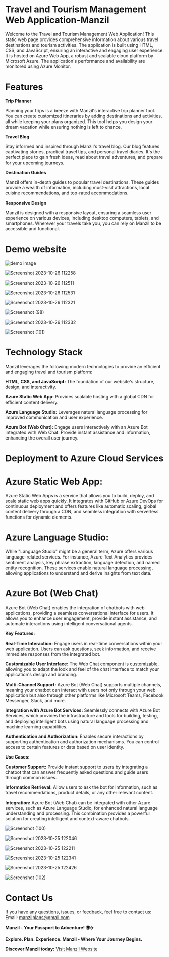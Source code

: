 # Travel and Tourism Management Web Application-Manzil

Welcome to the Travel and Tourism Management Web Application! This static web page provides comprehensive information about various travel destinations and tourism activities. The application is built using HTML, CSS, and JavaScript, ensuring an interactive and engaging user experience. It is hosted on Azure Web App, a robust and scalable cloud platform by Microsoft Azure. The application's performance and availability are monitored using Azure Monitor.

# Features

**Trip Planner**

Planning your trips is a breeze with Manzil's interactive trip planner tool. You can create customized itineraries by adding destinations and activities, all while keeping your plans organized. This tool helps you design your dream vacation while ensuring nothing is left to chance.

**Travel Blog**

Stay informed and inspired through Manzil's travel blog. Our blog features captivating stories, practical travel tips, and personal travel diaries. It's the perfect place to gain fresh ideas, read about travel adventures, and prepare for your upcoming journeys.

**Destination Guides**

Manzil offers in-depth guides to popular travel destinations. These guides provide a wealth of information, including must-visit attractions, local cuisine recommendations, and top-rated accommodations.

**Responsive Design**

Manzil is designed with a responsive layout, ensuring a seamless user experience on various devices, including desktop computers, tablets, and smartphones. Wherever your travels take you, you can rely on Manzil to be accessible and functional.

# Demo website
![demo image](https://github.com/Keerthana-V-25/Manzil/assets/113752923/229d29b1-cd52-4f00-aaaa-6fa0c8c8e265) 

![Screenshot 2023-10-26 112258](https://github.com/Keerthana-V-25/Manzil/assets/113612765/0e4d3271-3a25-43d6-9370-7962ea7f0f8c)

![Screenshot 2023-10-26 112511](https://github.com/Keerthana-V-25/Manzil/assets/113612765/1fc5b79c-24cc-4b2e-bd28-0399777f7c28)

![Screenshot 2023-10-26 112531](https://github.com/Keerthana-V-25/Manzil/assets/113612765/5e008fc5-b5d0-49eb-ad9a-5bf1f2916c5b)

![Screenshot 2023-10-26 112321](https://github.com/Keerthana-V-25/Manzil/assets/113612765/6be442b0-3979-4d63-991b-6032701821cd)

![Screenshot (98)](https://github.com/Keerthana-V-25/Manzil/assets/113612765/478d3e54-e2f1-42c7-b704-9b0b016be0f4)

![Screenshot 2023-10-26 112332](https://github.com/Keerthana-V-25/Manzil/assets/113612765/a6d24335-4fbc-4715-943c-f2ab303ba7d7)

![Screenshot (101)](https://github.com/Keerthana-V-25/Manzil/assets/113752923/52f355d9-b638-48ad-a860-addd447bd976)


# Technology Stack

Manzil leverages the following modern technologies to provide an efficient and engaging travel and tourism platform:

**HTML, CSS, and JavaScript:** The foundation of our website's structure, design, and interactivity.

**Azure Static Web App:** Provides scalable hosting with a global CDN for efficient content delivery.

**Azure Language Studio:** Leverages natural language processing for improved communication and user experience.

**Azure Bot (Web Chat):** Engage users interactively with an Azure Bot integrated with Web Chat. Provide instant assistance and information, enhancing the overall user journey.

# Deployment to Azure Cloud Services

# Azure Static Web App:
Azure Static Web Apps is a service that allows you to build, deploy, and scale static web apps quickly. It integrates with GitHub or Azure DevOps for continuous deployment and offers features like automatic scaling, global content delivery through a CDN, and seamless integration with serverless functions for dynamic elements.

# Azure Language Studio:
While "Language Studio" might be a general term, Azure offers various language-related services. For instance, Azure Text Analytics provides sentiment analysis, key phrase extraction, language detection, and named entity recognition. These services enable natural language processing, allowing applications to understand and derive insights from text data.

# Azure Bot (Web Chat)
Azure Bot (Web Chat) enables the integration of chatbots with web applications, providing a seamless conversational interface for users. It allows you to enhance user engagement, provide instant assistance, and automate interactions using intelligent conversational agents.

**Key Features:**

**Real-Time Interaction:**
Engage users in real-time conversations within your web application. Users can ask questions, seek information, and receive immediate responses from the integrated bot.

**Customizable User Interface:**
The Web Chat component is customizable, allowing you to adapt the look and feel of the chat interface to match your application's design and branding.

**Multi-Channel Support:**
Azure Bot (Web Chat) supports multiple channels, meaning your chatbot can interact with users not only through your web application but also through other platforms like Microsoft Teams, Facebook Messenger, Slack, and more.

**Integration with Azure Bot Services:**
Seamlessly connects with Azure Bot Services, which provides the infrastructure and tools for building, testing, and deploying intelligent bots using natural language processing and machine learning capabilities.

**Authentication and Authorization:**
Enables secure interactions by supporting authentication and authorization mechanisms. You can control access to certain features or data based on user identity.

**Use Cases:**

**Customer Support:** Provide instant support to users by integrating a chatbot that can answer frequently asked questions and guide users through common issues.

**Information Retrieval:** Allow users to ask the bot for information, such as travel recommendations, product details, or any other relevant content.

**Integration:**
Azure Bot (Web Chat) can be integrated with other Azure services, such as Azure Language Studio, for enhanced natural language understanding and processing. This combination provides a powerful solution for creating intelligent and context-aware chatbots.


![Screenshot (100)](https://github.com/Keerthana-V-25/Manzil/assets/113752923/5c87481b-05da-49db-824e-cd554bdfeb32)

![Screenshot 2023-10-25 122046](https://github.com/Keerthana-V-25/Manzil/assets/113612765/e8a42b50-8c9d-40df-b0cb-1d53b7a01147)

![Screenshot 2023-10-25 122211](https://github.com/Keerthana-V-25/Manzil/assets/113612765/3a1b93c8-5f25-4092-ab48-5b857dd9d7e4)

![Screenshot 2023-10-25 122341](https://github.com/Keerthana-V-25/Manzil/assets/113612765/0fbf4d30-0cb9-4964-ada5-ee095cc268ac)

![Screenshot 2023-10-25 122426](https://github.com/Keerthana-V-25/Manzil/assets/113612765/9998f722-204c-446e-85b6-22c5491d685b)

![Screenshot (102)](https://github.com/Keerthana-V-25/Manzil/assets/113752923/06fe0152-a2ee-4d9b-91cc-4395e7334483)



# Contact Us
If you have any questions, issues, or feedback, feel free to contact us:
Email: manzilplans@gmail.com

**Manzil - Your Passport to Adventure! 🌍✈️**

**Explore. Plan. Experience. Manzil - Where Your Journey Begins.**

**Discover Manzil today:**    [Visit Manzil Website](https://www.example.com/manzil)
